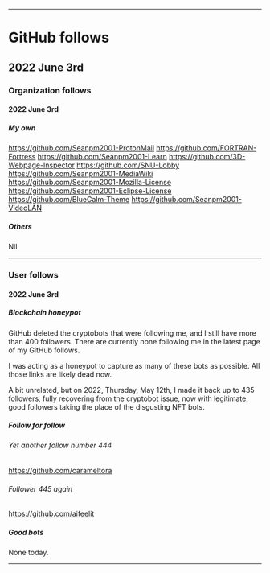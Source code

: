 
***

# GitHub follows

## 2022 June 3rd

### Organization follows

#### 2022 June 3rd

##### My own

https://github.com/Seanpm2001-ProtonMail
https://github.com/FORTRAN-Fortress
https://github.com/Seanpm2001-Learn
https://github.com/3D-Webpage-Inspector
https://github.com/SNU-Lobby
https://github.com/Seanpm2001-MediaWiki
https://github.com/Seanpm2001-Mozilla-License
https://github.com/Seanpm2001-Eclipse-License
https://github.com/BlueCalm-Theme
https://github.com/Seanpm2001-VideoLAN

##### Others

Nil

***

### User follows

#### 2022 June 3rd

##### Blockchain honeypot

GitHub deleted the cryptobots that were following me, and I still have more than 400 followers. There are currently none following me in the latest page of my GitHub follows.

I was acting as a honeypot to capture as many of these bots as possible. All those links are likely dead now.

A bit unrelated, but on 2022, Thursday, May 12th, I made it back up to 435 followers, fully recovering from the cryptobot issue, now with legitimate, good followers taking the place of the disgusting NFT bots.

##### Follow for follow

###### Yet another follow number 444

https://github.com/carameltora

###### Follower 445 again

https://github.com/aifeelit

##### Good bots

None today.

***

<!-- TODO: Todays entries

Yet another follow number 444

https://github.com/carameltora

Follower 445 again

https://github.com/aifeelit

END: TODO !-->

